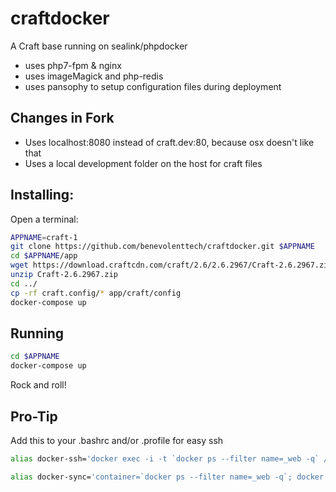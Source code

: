 # craftdocker

A Craft base running on sealink/phpdocker

*   uses php7-fpm & nginx
*   uses imageMagick and php-redis
*   uses pansophy to setup configuration files during deployment


## Changes in Fork

*   Uses localhost:8080 instead of craft.dev:80, because osx doesn't like that
*   Uses a local development folder on the host for craft files


## Installing:

Open a terminal:

```bash
APPNAME=craft-1
git clone https://github.com/benevolenttech/craftdocker.git $APPNAME
cd $APPNAME/app
wget https://download.craftcdn.com/craft/2.6/2.6.2967/Craft-2.6.2967.zip
unzip Craft-2.6.2967.zip
cd ../
cp -rf craft.config/* app/craft/config
docker-compose up
```


## Running

```bash
cd $APPNAME
docker-compose up
```

Rock and roll!

## Pro-Tip

Add this to your .bashrc and/or .profile for easy ssh
```bash
alias docker-ssh='docker exec -i -t `docker ps --filter name=_web -q` /bin/bash'

alias docker-sync='container=`docker ps --filter name=_web -q`; docker cp app $container:/; docker exec $container /bin/bash -c "chown -R nginx:nginx /app"'

```

